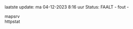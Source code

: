 laatste update: 
ma 04-12-2023  8:16   uur 
Status: FAALT - fout - 
<div class="service R">mapsrv</div><div class="service G">httpstat</div>